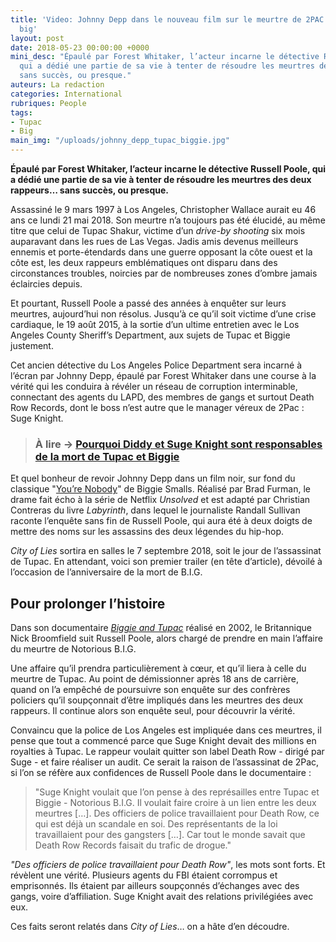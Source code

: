 ```yaml
---
title: 'Video: Johnny Depp dans le nouveau film sur le meurtre de 2PAC et notorious
  big'
layout: post
date: 2018-05-23 00:00:00 +0000
mini_desc: "Épaulé par Forest Whitaker, l’acteur incarne le détective Russell Poole,
  qui a dédié une partie de sa vie à tenter de résoudre les meurtres des deux rappeurs…
  sans succès, ou presque."
auteurs: La redaction
categories: International
rubriques: People
tags:
- Tupac
- Big
main_img: "/uploads/johnny_depp_tupac_biggie.jpg"
---
```

**Épaulé par Forest Whitaker, l’acteur incarne le détective Russell Poole, qui a dédié une partie de sa vie à tenter de résoudre les meurtres des deux rappeurs… sans succès, ou presque.**

Assassiné le 9 mars 1997 à Los Angeles, Christopher Wallace aurait eu 46 ans ce lundi 21 mai 2018. Son meurtre n’a toujours pas été élucidé, au même titre que celui de Tupac Shakur, victime d’un _drive-by shooting_ six mois auparavant dans les rues de Las Vegas. Jadis amis devenus meilleurs ennemis et porte-étendards dans une guerre opposant la côte ouest et la côte est, les deux rappeurs emblématiques ont disparu dans des circonstances troubles, noircies par de nombreuses zones d’ombre jamais éclaircies depuis.

Et pourtant, Russell Poole a passé des années à enquêter sur leurs meurtres, aujourd’hui non résolus. Jusqu’à ce qu’il soit victime d’une crise cardiaque, le 19 août 2015, à la sortie d’un ultime entretien avec le Los Angeles County Sheriff’s Department, aux sujets de Tupac et Biggie justement.

Cet ancien détective du Los Angeles Police Department sera incarné à l’écran par Johnny Depp, épaulé par Forest Whitaker dans une course à la vérité qui les conduira à révéler un réseau de corruption interminable, connectant des agents du LAPD, des membres de gangs et surtout Death Row Records, dont le boss n’est autre que le manager véreux de 2Pac : Suge Knight.

> ### À lire -> [Pourquoi Diddy et Suge Knight sont responsables de la mort de Tupac et Biggie](http://www.konbini.com/fr/entertainment-2/documentaire-diddy-meurtre-tupac/)

Et quel bonheur de revoir Johnny Depp dans un film noir, sur fond du classique "[You’re Nobody](https://www.youtube.com/watch?v=l4w6q0cxdpU)" de Biggie Smalls. Réalisé par Brad Furman, le drame fait écho à la série de Netflix _Unsolved_ et est adapté par Christian Contreras du livre _Labyrinth_, dans lequel le journaliste Randall Sullivan raconte l’enquête sans fin de Russell Poole, qui aura été à deux doigts de mettre des noms sur les assassins des deux légendes du hip-hop.

_City of Lies_ sortira en salles le 7 septembre 2018, soit le jour de l’assassinat de Tupac. En attendant, voici son premier trailer (en tête d’article), dévoilé à l’occasion de l’anniversaire de la mort de B.I.G.

## Pour prolonger l’histoire

Dans son documentaire [_Biggie and Tupac_](https://www.youtube.com/watch?v=xFTcNbOpzPM) réalisé en 2002, le Britannique Nick Broomfield suit Russell Poole, alors chargé de prendre en main l’affaire du meurtre de Notorious B.I.G.

Une affaire qu’il prendra particulièrement à cœur, et qu’il liera à celle du meurtre de Tupac. Au point de démissionner après 18 ans de carrière, quand on l’a empêché de poursuivre son enquête sur des confrères policiers qu’il soupçonnait d’être impliqués dans les meurtres des deux rappeurs. Il continue alors son enquête seul, pour découvrir la vérité.

Convaincu que la police de Los Angeles est impliquée dans ces meurtres, il pense que tout a commencé parce que Suge Knight devait des millions en royalties à Tupac. Le rappeur voulait quitter son label Death Row - dirigé par Suge - et faire réaliser un audit. Ce serait la raison de l’assassinat de 2Pac, si l’on se réfère aux confidences de Russell Poole dans le documentaire :

> "Suge Knight voulait que l’on pense à des représailles entre Tupac et Biggie - Notorious B.I.G. Il voulait faire croire à un lien entre les deux meurtres \[…\]. Des officiers de police travaillaient pour Death Row, ce qui est déjà un scandale en soi. Des représentants de la loi travaillaient pour des gangsters \[…\]. Car tout le monde savait que Death Row Records faisait du trafic de drogue."

_"Des officiers de police travaillaient pour Death Row"_, les mots sont forts. Et révèlent une vérité. Plusieurs agents du FBI étaient corrompus et emprisonnés. Ils étaient par ailleurs soupçonnés d’échanges avec des gangs, voire d’affiliation. Suge Knight avait des relations privilégiées avec eux.

Ces faits seront relatés dans _City of Lies_… on a hâte d’en découdre.